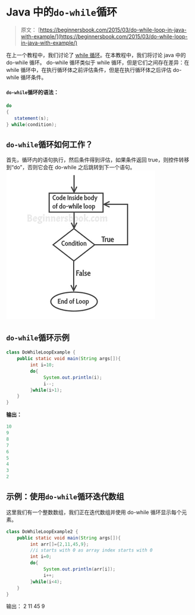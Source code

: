 # Java 中的`do-while`循环

> 原文： [https://beginnersbook.com/2015/03/do-while-loop-in-java-with-example/](https://beginnersbook.com/2015/03/do-while-loop-in-java-with-example/)

在上一个教程中，我们讨论了 [while 循环](https://beginnersbook.com/2015/03/while-loop-in-java-with-examples/)。在本教程中，我们将讨论 java 中的 do-while 循环。 do-while 循环类似于 while 循环，但是它们之间存在差异：在 while 循环中，在执行循环体之前评估条件，但是在执行循环体之后评估 do-while 循环条件。

#### `do-while`循环的语法：

```java
do
{
   statement(s);
} while(condition);
```

## `do-while`循环如何工作？

首先，循环内的语句执行，然后条件得到评估，如果条件返回 true，则控件转移到“do”，否则它会在 do-while 之后跳转到下一个语句。
![do while loop java](img/3fd8ac235801eb43ca20982568585a06.jpg)

## `do-while`循环示例

```java
class DoWhileLoopExample {
    public static void main(String args[]){
         int i=10;
         do{
              System.out.println(i);
              i--;
         }while(i>1);
    }
}
```

**输出：**

```java
10
9
8
7
6
5
4
3
2
```

## 示例：使用`do-while`循环迭代数组

这里我们有一个整数数组，我们正在迭代数组并使用 do-while 循环显示每个元素。

```java
class DoWhileLoopExample2 {
    public static void main(String args[]){
         int arr[]={2,11,45,9};
         //i starts with 0 as array index starts with 0
         int i=0;
         do{
              System.out.println(arr[i]);
              i++;
         }while(i<4);
    }
}
```

输出：
2
11
45
9